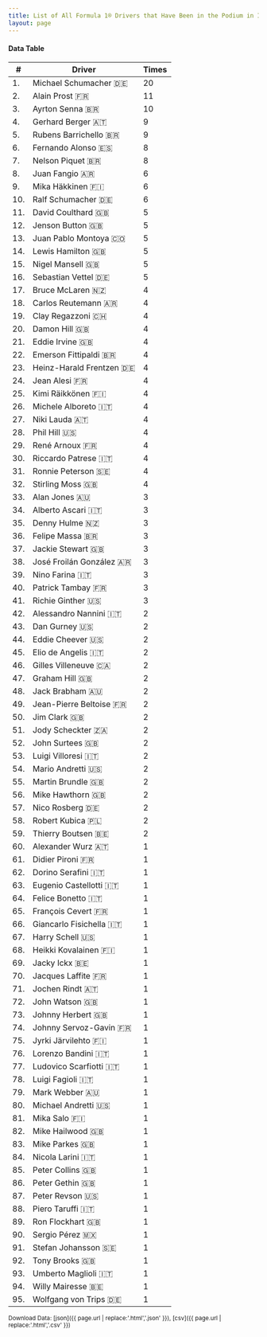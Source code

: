 ```yaml
---
title: List of All Formula 1® Drivers that Have Been in the Podium in Italy
layout: page
---
```


<canvas id="chart" width="400" height="180"></canvas>
<script>
var data = {
    "datasets": [
        {
            "backgroundColor": "#f3a935",
            "borderColor": "#f68639",
            "borderWidth": 1,
            "data": [
                20.0,
                11.0,
                10.0,
                9.0,
                9.0,
                8.0,
                8.0,
                6.0,
                6.0,
                6.0,
                5.0,
                5.0,
                5.0,
                5.0,
                5.0,
                5.0,
                4.0,
                4.0,
                4.0,
                4.0,
                4.0,
                4.0,
                4.0,
                4.0,
                4.0,
                4.0,
                4.0,
                4.0,
                4.0,
                4.0,
                4.0,
                4.0,
                3.0,
                3.0,
                3.0,
                3.0,
                3.0,
                3.0,
                3.0,
                3.0,
                3.0,
                2.0,
                2.0,
                2.0,
                2.0,
                2.0,
                2.0,
                2.0,
                2.0,
                2.0,
                2.0,
                2.0,
                2.0,
                2.0,
                2.0,
                2.0,
                2.0,
                2.0,
                2.0,
                1.0,
                1.0,
                1.0,
                1.0,
                1.0,
                1.0,
                1.0,
                1.0,
                1.0,
                1.0,
                1.0,
                1.0,
                1.0,
                1.0,
                1.0,
                1.0,
                1.0,
                1.0,
                1.0,
                1.0,
                1.0,
                1.0,
                1.0,
                1.0,
                1.0,
                1.0,
                1.0,
                1.0,
                1.0,
                1.0,
                1.0,
                1.0,
                1.0,
                1.0,
                1.0,
                1.0
            ],
            "label": "Times"
        }
    ],
    "labels": [
        "Michael Schumacher 🇩🇪",
        "Alain Prost 🇫🇷",
        "Ayrton Senna 🇧🇷",
        "Gerhard Berger 🇦🇹",
        "Rubens Barrichello 🇧🇷",
        "Fernando Alonso 🇪🇸",
        "Nelson Piquet 🇧🇷",
        "Juan Fangio 🇦🇷",
        "Mika Häkkinen 🇫🇮",
        "Ralf Schumacher 🇩🇪",
        "David Coulthard 🇬🇧",
        "Jenson Button 🇬🇧",
        "Juan Pablo Montoya 🇨🇴",
        "Lewis Hamilton 🇬🇧",
        "Nigel Mansell 🇬🇧",
        "Sebastian Vettel 🇩🇪",
        "Bruce McLaren 🇳🇿",
        "Carlos Reutemann 🇦🇷",
        "Clay Regazzoni 🇨🇭",
        "Damon Hill 🇬🇧",
        "Eddie Irvine 🇬🇧",
        "Emerson Fittipaldi 🇧🇷",
        "Heinz-Harald Frentzen 🇩🇪",
        "Jean Alesi 🇫🇷",
        "Kimi Räikkönen 🇫🇮",
        "Michele Alboreto 🇮🇹",
        "Niki Lauda 🇦🇹",
        "Phil Hill 🇺🇸",
        "René Arnoux 🇫🇷",
        "Riccardo Patrese 🇮🇹",
        "Ronnie Peterson 🇸🇪",
        "Stirling Moss 🇬🇧",
        "Alan Jones 🇦🇺",
        "Alberto Ascari 🇮🇹",
        "Denny Hulme 🇳🇿",
        "Felipe Massa 🇧🇷",
        "Jackie Stewart 🇬🇧",
        "José Froilán González 🇦🇷",
        "Nino Farina 🇮🇹",
        "Patrick Tambay 🇫🇷",
        "Richie Ginther 🇺🇸",
        "Alessandro Nannini 🇮🇹",
        "Dan Gurney 🇺🇸",
        "Eddie Cheever 🇺🇸",
        "Elio de Angelis 🇮🇹",
        "Gilles Villeneuve 🇨🇦",
        "Graham Hill 🇬🇧",
        "Jack Brabham 🇦🇺",
        "Jean-Pierre Beltoise 🇫🇷",
        "Jim Clark 🇬🇧",
        "Jody Scheckter 🇿🇦",
        "John Surtees 🇬🇧",
        "Luigi Villoresi 🇮🇹",
        "Mario Andretti 🇺🇸",
        "Martin Brundle 🇬🇧",
        "Mike Hawthorn 🇬🇧",
        "Nico Rosberg 🇩🇪",
        "Robert Kubica 🇵🇱",
        "Thierry Boutsen 🇧🇪",
        "Alexander Wurz 🇦🇹",
        "Didier Pironi 🇫🇷",
        "Dorino Serafini 🇮🇹",
        "Eugenio Castellotti 🇮🇹",
        "Felice Bonetto 🇮🇹",
        "François Cevert 🇫🇷",
        "Giancarlo Fisichella 🇮🇹",
        "Harry Schell 🇺🇸",
        "Heikki Kovalainen 🇫🇮",
        "Jacky Ickx 🇧🇪",
        "Jacques Laffite 🇫🇷",
        "Jochen Rindt 🇦🇹",
        "John Watson 🇬🇧",
        "Johnny Herbert 🇬🇧",
        "Johnny Servoz-Gavin 🇫🇷",
        "Jyrki Järvilehto 🇫🇮",
        "Lorenzo Bandini 🇮🇹",
        "Ludovico Scarfiotti 🇮🇹",
        "Luigi Fagioli 🇮🇹",
        "Mark Webber 🇦🇺",
        "Michael Andretti 🇺🇸",
        "Mika Salo 🇫🇮",
        "Mike Hailwood 🇬🇧",
        "Mike Parkes 🇬🇧",
        "Nicola Larini 🇮🇹",
        "Peter Collins 🇬🇧",
        "Peter Gethin 🇬🇧",
        "Peter Revson 🇺🇸",
        "Piero Taruffi 🇮🇹",
        "Ron Flockhart 🇬🇧",
        "Sergio Pérez 🇲🇽",
        "Stefan Johansson 🇸🇪",
        "Tony Brooks 🇬🇧",
        "Umberto Maglioli 🇮🇹",
        "Willy Mairesse 🇧🇪",
        "Wolfgang von Trips 🇩🇪"
    ]
};
var options = {
  legend: {
    display: false
  },
  scales: {
    xAxes: [{
      ticks: {
        beginAtZero: true,
        maxRotation: 180,
        display: window.innerWidth > 800
      }
    }],
    yAxes: [{
      ticks: {
        beginAtZero: true
      }
    }]
  },
  onResize: function(chart, size) {
    chart.options.scales.xAxes[0].ticks.display = size.width > 800;
  }
};
new Chart("chart", {
    data: data,
    type: 'bar',
    options: options
});
</script>



#### Data Table

| # | Driver | Times |
|--|--|--|
| 1. | Michael Schumacher 🇩🇪 | 20 |
| 2. | Alain Prost 🇫🇷 | 11 |
| 3. | Ayrton Senna 🇧🇷 | 10 |
| 4. | Gerhard Berger 🇦🇹 | 9 |
| 5. | Rubens Barrichello 🇧🇷 | 9 |
| 6. | Fernando Alonso 🇪🇸 | 8 |
| 7. | Nelson Piquet 🇧🇷 | 8 |
| 8. | Juan Fangio 🇦🇷 | 6 |
| 9. | Mika Häkkinen 🇫🇮 | 6 |
| 10. | Ralf Schumacher 🇩🇪 | 6 |
| 11. | David Coulthard 🇬🇧 | 5 |
| 12. | Jenson Button 🇬🇧 | 5 |
| 13. | Juan Pablo Montoya 🇨🇴 | 5 |
| 14. | Lewis Hamilton 🇬🇧 | 5 |
| 15. | Nigel Mansell 🇬🇧 | 5 |
| 16. | Sebastian Vettel 🇩🇪 | 5 |
| 17. | Bruce McLaren 🇳🇿 | 4 |
| 18. | Carlos Reutemann 🇦🇷 | 4 |
| 19. | Clay Regazzoni 🇨🇭 | 4 |
| 20. | Damon Hill 🇬🇧 | 4 |
| 21. | Eddie Irvine 🇬🇧 | 4 |
| 22. | Emerson Fittipaldi 🇧🇷 | 4 |
| 23. | Heinz-Harald Frentzen 🇩🇪 | 4 |
| 24. | Jean Alesi 🇫🇷 | 4 |
| 25. | Kimi Räikkönen 🇫🇮 | 4 |
| 26. | Michele Alboreto 🇮🇹 | 4 |
| 27. | Niki Lauda 🇦🇹 | 4 |
| 28. | Phil Hill 🇺🇸 | 4 |
| 29. | René Arnoux 🇫🇷 | 4 |
| 30. | Riccardo Patrese 🇮🇹 | 4 |
| 31. | Ronnie Peterson 🇸🇪 | 4 |
| 32. | Stirling Moss 🇬🇧 | 4 |
| 33. | Alan Jones 🇦🇺 | 3 |
| 34. | Alberto Ascari 🇮🇹 | 3 |
| 35. | Denny Hulme 🇳🇿 | 3 |
| 36. | Felipe Massa 🇧🇷 | 3 |
| 37. | Jackie Stewart 🇬🇧 | 3 |
| 38. | José Froilán González 🇦🇷 | 3 |
| 39. | Nino Farina 🇮🇹 | 3 |
| 40. | Patrick Tambay 🇫🇷 | 3 |
| 41. | Richie Ginther 🇺🇸 | 3 |
| 42. | Alessandro Nannini 🇮🇹 | 2 |
| 43. | Dan Gurney 🇺🇸 | 2 |
| 44. | Eddie Cheever 🇺🇸 | 2 |
| 45. | Elio de Angelis 🇮🇹 | 2 |
| 46. | Gilles Villeneuve 🇨🇦 | 2 |
| 47. | Graham Hill 🇬🇧 | 2 |
| 48. | Jack Brabham 🇦🇺 | 2 |
| 49. | Jean-Pierre Beltoise 🇫🇷 | 2 |
| 50. | Jim Clark 🇬🇧 | 2 |
| 51. | Jody Scheckter 🇿🇦 | 2 |
| 52. | John Surtees 🇬🇧 | 2 |
| 53. | Luigi Villoresi 🇮🇹 | 2 |
| 54. | Mario Andretti 🇺🇸 | 2 |
| 55. | Martin Brundle 🇬🇧 | 2 |
| 56. | Mike Hawthorn 🇬🇧 | 2 |
| 57. | Nico Rosberg 🇩🇪 | 2 |
| 58. | Robert Kubica 🇵🇱 | 2 |
| 59. | Thierry Boutsen 🇧🇪 | 2 |
| 60. | Alexander Wurz 🇦🇹 | 1 |
| 61. | Didier Pironi 🇫🇷 | 1 |
| 62. | Dorino Serafini 🇮🇹 | 1 |
| 63. | Eugenio Castellotti 🇮🇹 | 1 |
| 64. | Felice Bonetto 🇮🇹 | 1 |
| 65. | François Cevert 🇫🇷 | 1 |
| 66. | Giancarlo Fisichella 🇮🇹 | 1 |
| 67. | Harry Schell 🇺🇸 | 1 |
| 68. | Heikki Kovalainen 🇫🇮 | 1 |
| 69. | Jacky Ickx 🇧🇪 | 1 |
| 70. | Jacques Laffite 🇫🇷 | 1 |
| 71. | Jochen Rindt 🇦🇹 | 1 |
| 72. | John Watson 🇬🇧 | 1 |
| 73. | Johnny Herbert 🇬🇧 | 1 |
| 74. | Johnny Servoz-Gavin 🇫🇷 | 1 |
| 75. | Jyrki Järvilehto 🇫🇮 | 1 |
| 76. | Lorenzo Bandini 🇮🇹 | 1 |
| 77. | Ludovico Scarfiotti 🇮🇹 | 1 |
| 78. | Luigi Fagioli 🇮🇹 | 1 |
| 79. | Mark Webber 🇦🇺 | 1 |
| 80. | Michael Andretti 🇺🇸 | 1 |
| 81. | Mika Salo 🇫🇮 | 1 |
| 82. | Mike Hailwood 🇬🇧 | 1 |
| 83. | Mike Parkes 🇬🇧 | 1 |
| 84. | Nicola Larini 🇮🇹 | 1 |
| 85. | Peter Collins 🇬🇧 | 1 |
| 86. | Peter Gethin 🇬🇧 | 1 |
| 87. | Peter Revson 🇺🇸 | 1 |
| 88. | Piero Taruffi 🇮🇹 | 1 |
| 89. | Ron Flockhart 🇬🇧 | 1 |
| 90. | Sergio Pérez 🇲🇽 | 1 |
| 91. | Stefan Johansson 🇸🇪 | 1 |
| 92. | Tony Brooks 🇬🇧 | 1 |
| 93. | Umberto Maglioli 🇮🇹 | 1 |
| 94. | Willy Mairesse 🇧🇪 | 1 |
| 95. | Wolfgang von Trips 🇩🇪 | 1 |

<small>Download Data: [json]({{ page.url | replace:'.html','.json' }}), [csv]({{ page.url | replace:'.html','.csv' }})</small>

